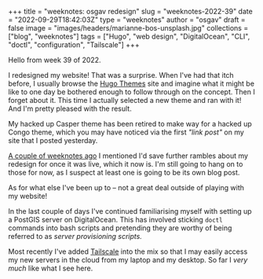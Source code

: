
+++
title = "weeknotes: osgav redesign"
slug = "weeknotes-2022-39"
date = "2022-09-29T18:42:03Z"
type = "weeknotes"
author = "osgav"
draft = false
image = "images/headers/marianne-bos-unsplash.jpg"
collections = ["blog", "weeknotes"]
tags = ["Hugo", "web design", "DigitalOcean", "CLI", "doctl", "configuration", "Tailscale"]
+++

Hello from week 39 of 2022.

<!--more-->

I redesigned my website! That was a surprise. When I've had that itch before, I usually browse the [Hugo Themes](https://themes.gohugo.io/) site and imagine what it might be like to one day be bothered enough to follow through on the concept. Then I forget about it. This time I actually selected a new theme and ran with it! And I'm pretty pleased with the result. 

My hacked up Casper theme has been retired to make way for a hacked up Congo theme, which you may have noticed via the first *"link post"* on my site that I posted yesterday. 

[A couple of weeknotes ago](/blog/weeknotes-2022-36.html) I mentioned I'd save further rambles about my redesign for once it was live, which it now is. I'm still going to hang on to those for now, as I suspect at least one is going to be its own blog post. 

As for what else I've been up to – not a great deal outside of playing with my website!

In the last couple of days I've continued familiarising myself with setting up a PostGIS server on DigitalOcean. This has involved sticking `doctl` commands into bash scripts and pretending they are worthy of being referred to as *server provisioning scripts.* 

Most recently I've added [Tailscale](https://tailscale.com/) into the mix so that I may easily access my new servers in the cloud from my laptop and my desktop. So far I *very much* like what I see here. 
